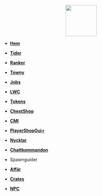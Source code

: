 <!-- docs/_sidebar.md -->

<a href="https://ekstammen.nu/">
<p align="center">
<img width="100" height="100" src="https://ekstammen.nu/img/serverlogo.png">  
</p>
</a>

- [**Hem**](/)

- [**Tider**](tider.md)

- [**Ranker**](ranker/README.md)

- [**Towny**](plugins/towny.md)
		
- [**Jobs**](plugins/jobs.md)

- [**LWC**](plugins/lwc.md)

- [**Tokens**](tokens.md)
	
- [**ChestShop**](plugins/chestshop.md)
	
- [**CMI**](plugins/cmi.md)

- [**PlayerShopGui+**](plugins/playershopgui.md)

- [**Nycklar**](nycklar.md)

- [**Chattkommandon**](chattkommandon.md)

- Spawnguider

 - [**Affär**](spawn/affär.md)
 - [**Crates**](spawn/crates.md)
 - [**NPC**](spawn/npc.md)
